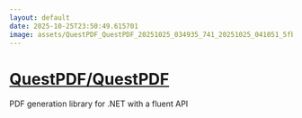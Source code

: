 ```yaml
---
layout: default
date: 2025-10-25T23:50:49.615701
image: assets/QuestPDF_QuestPDF_20251025_034935_741_20251025_041051_5fb480--20251025T061114172--cropped.png
---
```


# [QuestPDF/QuestPDF](https://github.com/QuestPDF/QuestPDF/)

PDF generation library for .NET with a fluent API
